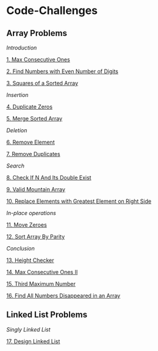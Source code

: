 # Code-Challenges

## Array Problems 
*Introduction*

[1. Max Consecutive Ones](https://github.com/nmpegetis/Code-Challenges/tree/main/01.MaxConsecutiveOnes)

[2. Find Numbers with Even Number of Digits](https://github.com/nmpegetis/Code-Challenges/tree/main/02.FindNumbersWithEvenNumberOfDigits)

[3. Squares of a Sorted Array](https://github.com/nmpegetis/Code-Challenges/tree/main/03.SquaresOfaSortedArray)

*Insertion*

[4. Duplicate Zeros](https://github.com/nmpegetis/Code-Challenges/tree/main/04.DuplicateZeros)

[5. Merge Sorted Array](https://github.com/nmpegetis/Code-Challenges/tree/main/05.MergeSortedArray)

*Deletion*

[6. Remove Element](https://github.com/nmpegetis/Code-Challenges/tree/main/06.RemoveElement)

[7. Remove Duplicates](https://github.com/nmpegetis/Code-Challenges/tree/main/07.RemoveDuplicates)

*Search*

[8. Check If N And Its Double Exist](https://github.com/nmpegetis/Code-Challenges/tree/main/08.CheckIfnAndItsDoubleExistInArray)

[9. Valid Mountain Array](https://github.com/nmpegetis/Code-Challenges/tree/main/09.ValidMountainArray)

[10. Replace Elements with Greatest Element on Right Side](https://github.com/nmpegetis/Code-Challenges/tree/main/10.ReplaceElementsWithGreatestElementOnRightSide)

*In-place operations*

[11. Move Zeroes](https://github.com/nmpegetis/Code-Challenges/tree/main/11.MoveZeroes)

[12. Sort Array By Parity](https://github.com/nmpegetis/Code-Challenges/tree/main/12.SortArrayByParity)

*Conclusion*

[13. Height Checker](https://github.com/nmpegetis/Code-Challenges/tree/main/13.HeightChecker)

[14. Max Consecutive Ones II](https://github.com/nmpegetis/Code-Challenges/tree/main/14.MaxConsecutiveOnesII)

[15. Third Maximum Number](https://github.com/nmpegetis/Code-Challenges/tree/main/15.ThirdMaximumNumber)

[16. Find All Numbers Disappeared in an Array](https://github.com/nmpegetis/Code-Challenges/tree/main/16.FindAllNumbersDisappearedinanArray)

## Linked List Problems 
*Singly Linked List*

[17. Design Linked List](https://github.com/nmpegetis/Code-Challenges/tree/main/17.DesignLinkedList)
